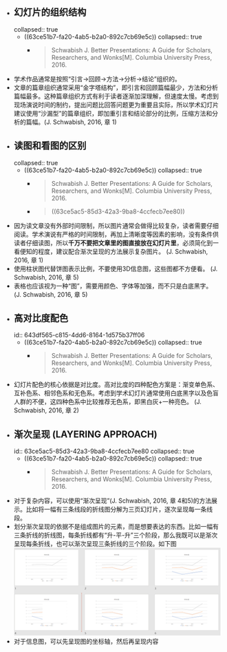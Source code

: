- ## 幻灯片的组织结构
  collapsed:: true
	- ((63ce51b7-fa20-4ab5-b2a0-892c7cb69e5c))
	  collapsed:: true
		- >Schwabish J. Better Presentations: A Guide for Scholars, Researchers, and Wonks[M]. Columbia University Press, 2016.
- 学术作品通常是按照“引言->回顾->方法->分析->结论”组织的。
- 文章的篇章组织通常采用“金字塔结构”，即引言和回顾篇幅最少，方法和分析篇幅最多。这种篇章组织方式有利于读者逐渐加深理解，但速度太慢。考虑到现场演说时间的制约，提出问题比回答问题更为重要且实际，所以学术幻灯片建议使用“沙漏型”的篇章组织，即加重引言和结论部分的比例，压缩方法和分析的篇幅。(J. Schwabish, 2016, 章 1)
- ## 读图和看图的区别
  collapsed:: true
	- ((63ce51b7-fa20-4ab5-b2a0-892c7cb69e5c))
	  collapsed:: true
		- >Schwabish J. Better Presentations: A Guide for Scholars, Researchers, and Wonks[M]. Columbia University Press, 2016.
		- > ((63ce5ac5-85d3-42a3-9ba8-4ccfecb7ee80))
- 因为读文章没有外部时间限制，所以图片通常会做得比较复杂，读者需要仔细阅读。学术演说有严格的时间限制，再加上清晰度等因素的影响，没有条件供读者仔细读图，所以**千万不要把文章里的图直接放在幻灯片里**，必须简化到一看便知的程度，建议配合渐次呈现的方法展示复杂图片。 (J. Schwabish, 2016, 章 1)
- 使用柱状图代替饼图表示比例，不要使用3D信息图，这些图都不方便看。 (J. Schwabish, 2016, 章 5)
- 表格也应该视为一种“图”，需要用颜色、字体等加强，而不只是白底黑字。 (J. Schwabish, 2016, 章 5)
- ## 高对比度配色
  id:: 643df565-c815-4dd6-8164-1d575b37ff06
	- ((63ce51b7-fa20-4ab5-b2a0-892c7cb69e5c))
	  collapsed:: true
		- >Schwabish J. Better Presentations: A Guide for Scholars, Researchers, and Wonks[M]. Columbia University Press, 2016.
- 幻灯片配色的核心依据是对比度。高对比度的四种配色方案是：渐变单色系、互补色系、相邻色系和无色系。考虑到学术幻灯片通常使用白底黑字以及色盲人群的不便，这四种色系中比较推荐无色系，即黑白灰+一种亮色。 (J. Schwabish, 2016, 章 2)
- ## 渐次呈现 (LAYERING APPROACH)
  id:: 63ce5ac5-85d3-42a3-9ba8-4ccfecb7ee80
  collapsed:: true
	- ((63ce51b7-fa20-4ab5-b2a0-892c7cb69e5c))
	  collapsed:: true
		- >Schwabish J. Better Presentations: A Guide for Scholars, Researchers, and Wonks[M]. Columbia University Press, 2016.
- 对于复杂内容，可以使用“渐次呈现”(J. Schwabish, 2016, 章 4和5)的方法展示。比如将一幅有三条线段的折线图分解为三页幻灯片，逐次呈现每一条线段。
- 划分渐次呈现的依据不是组成图片的元素，而是想要表达的东西。比如一幅有三条折线的折线图，每条折线都有“升-平-升”三个阶段，那么我既可以是渐次呈现每条折线，也可以渐次呈现三条折线的三个阶段。如下图
  ![image.png](../assets/image_1674469114245_0.png)
- 对于信息图，可以先呈现图的坐标轴，然后再呈现内容